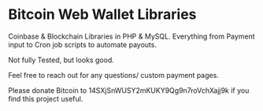 Bitcoin Web Wallet Libraries
============================

Coinbase &amp; Blockchain Libraries in PHP &amp; MySQL. Everything from Payment input to Cron job scripts to automate payouts.

Not fully Tested, but looks good.

Feel free to reach out for any questions/ custom payment pages.

Please donate Bitcoin to 14SXjSnWUSY2mKUKY9Qg9n7roVchXajj9k if you find this project useful.
